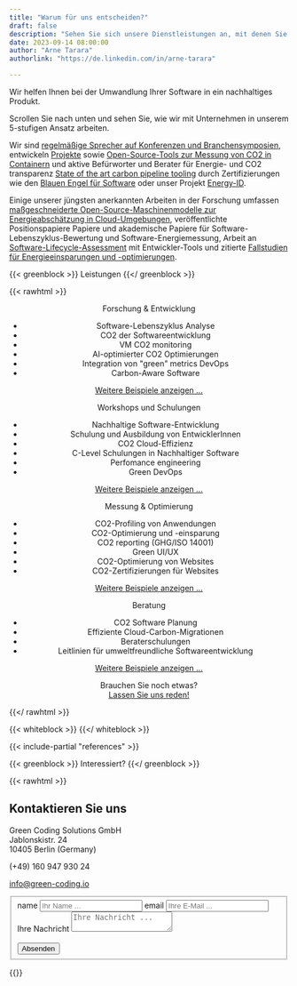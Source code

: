 ```yaml
---
title: "Warum für uns entscheiden?"
draft: false
description: "Sehen Sie sich unsere Dienstleistungen an, mit denen Sie Ihren Software-Stack umweltfreundlicher gestalten können"
date: 2023-09-14 08:00:00
author: "Arne Tarara"
authorlink: "https://de.linkedin.com/in/arne-tarara"

---
```


Wir helfen Ihnen bei der Umwandlung Ihrer Software in ein nachhaltiges Produkt. 

Scrollen Sie nach unten und sehen Sie, wie wir mit Unternehmen in unserem 5-stufigen Ansatz arbeiten. 

Wir sind [regelmäßige Sprecher auf Konferenzen und Branchensymposien](/de/#nav-meetups), entwickeln
[Projekte](/de/#projects) sowie [Open-Source-Tools zur Messung von CO2 in Containern](/de/projects/green-metrics-tool) und aktive Befürworter und Berater für Energie- und CO2 transparenz [State of the art carbon pipeline tooling](/de/projects/eco-ci)
durch Zertifizierungen wie den [Blauen Engel für Software](https://www.blauer-engel.de/de/produktwelt/ressourcen-und-energieeffiziente-softwareprodukte) oder unser Projekt [Energy-ID](/de/projects/energy-id).

Einige unserer jüngsten anerkannten Arbeiten in der Forschung umfassen
[maßgeschneiderte Open-Source-Maschinenmodelle zur Energieabschätzung in Cloud-Umgebungen](/de/projects/cloud-energy), veröffentlichte Positionspapiere
Papiere und akademische Papiere für Software-Lebenszyklus-Bewertung und Software-Energiemessung, Arbeit an
[Software-Lifecycle-Assessment](https://publication2023.bits-und-baeume.org/#book/38) mit Entwickler-Tools und zitierte
[Fallstudien für Energieeinsparungen und -optimierungen](/case-studies).


{{< greenblock >}}
Leistungen
{{</ greenblock >}}

{{< rawhtml >}}
<div class="data-content-two" style="text-align: center; margin: 0;">
    <div class="profile">
        <div class="profile-item profile-box">
            <div class="profile-title"><span>Forschung &amp; Entwicklung</span></div>
            <div class="profile-info expandable closed">
                <ul>
                    <li>Software-Lebenszyklus Analyse</li>
                    <li>CO2 der Softwareentwicklung</li>
                    <li>VM CO2 monitoring</li>
                    <li>AI-optimierter CO2 Optimierungen</li>
                    <li>Integration von "green" metrics DevOps</li>
                    <li>Carbon-Aware Software</li>
                </ul>
            </div>
            <p><a class="show-more" href="" style="text-decoration: underline;" onclick="$('.profile-info.expandable.closed').removeClass('closed').addClass('open'); $('.show-more').remove(); return false;">Weitere Beispiele anzeigen ...</a></p>
        </div>
        <div class="profile-item profile-box">
            <div class="profile-title"><span>Workshops und Schulungen</span></div>
            <div class="profile-info expandable closed">
                <ul>
                    <li>Nachhaltige Software-Entwicklung</li>
                    <li>Schulung und Ausbildung von EntwicklerInnen</li>
                    <li>CO2 Cloud-Effizienz</li>
                    <li>C-Level Schulungen in Nachhaltiger Software</li>
                    <li>Perfomance engineering</li>
                    <li>Green DevOps</li>
                </ul>
            </div>
            <p><a class="show-more" href="" style="text-decoration: underline;" onclick="$('.profile-info.expandable.closed').removeClass('closed').addClass('open'); $('.show-more').remove(); return false;">Weitere Beispiele anzeigen ...</a></p>
        </div>
        <div class="profile-item profile-box">
            <div class="profile-title"><span>Messung &amp; Optimierung</span></div>
            <div class="profile-info expandable closed">
                <ul>
                    <li>CO2-Profiling von Anwendungen</li>
                    <li>CO2-Optimierung und -einsparung</li>
                    <li>CO2 reporting (GHG/ISO 14001)</li>
                    <li>Green UI/UX</li>
                    <li>CO2-Optimierung von Websites</li>
                    <li>CO2-Zertifizierungen für Websites</li>
                </ul>
            </div>
            <p><a class="show-more" href="" style="text-decoration: underline;" onclick="$('.profile-info.expandable.closed').removeClass('closed').addClass('open'); $('.show-more').remove(); return false;">Weitere Beispiele anzeigen ...</a></p>
        </div>
        <div class="profile-item profile-box">
            <div class="profile-title"><span>Beratung</span></div>
            <div class="profile-info expandable closed">
                <ul>
                    <li>CO2 Software Planung</li>
                    <li>Effiziente Cloud-Carbon-Migrationen</li>
                    <li>Beraterschulungen</li>
                    <li>Leitlinien für umweltfreundliche Softwareentwicklung</li>
                </ul>
            </div>
            <p><a class="show-more" href="" style="text-decoration: underline;" onclick="$('.profile-info.expandable.closed').removeClass('closed').addClass('open'); $('.show-more').remove(); return false;">Weitere Beispiele anzeigen ...</a></p>
        </div>
        <div class="profile-item profile-box">
            <div class="profile-title" style="text-align:center; margin: 0"><span>Brauchen Sie noch etwas? <br></span></div>
            <a href="#services-contact-us" style="text-decoration: underline;">Lassen Sie uns reden!</a>
        </div>
    </div>
</div>

{{</ rawhtml >}}

{{< whiteblock >}}
{{</ whiteblock >}}


{{< include-partial "references" >}}


{{< greenblock >}}
Interessiert?
{{</ greenblock >}}

{{< rawhtml >}}

<div id="services-contact-us">
    <div id="contactinfo">
        <h2 class="titlecontact">Kontaktieren Sie uns</h2>
        <p>Green Coding Solutions GmbH<br>
            Jablonskistr. 24<br>
        10405 Berlin (Germany)</p>
        <p>(+49) 160 947 930 24</p>
        <p><a href="mailto:info@green-coding.io">info@green-coding.io</a></p>
        <div class="media">
            <a href="https://www.linkedin.com/company/green-coding-berlin">
                <div class="t-linkedin"></div>
            </a>
            <a href="mailto:info@green-coding.io"><div class="t-mail"></div></a>
        </div>
    </div>
    <form id="formulario" action="https://submit-form.com/M3XrdBO9" method="post" data-static-form-name="contact">
        <fieldset>
            <div class="first">
                <label class="data-form" for="nameform">name</label>
                <input type="text" name="name" id="nameform" value="" placeholder="Ihr Name ...">
                <label class="data-form" for="emailform">email</label>
                <input type="text" name="email" id="emailform" value="" placeholder="Ihre E-Mail ...">
            </div>
            <div>
                <label class="data-form" for="messageform">Ihre Nachricht</label>
                <textarea name="message" id="messageform" placeholder="Ihre Nachricht ..."></textarea>
            </div>
            <div>
                <label class="data-form" for="messagesubmit">&nbsp;</label>
                <div id="messagesubmit-container" class="btn-one">
                    <input id="messagesubmit" type="submit" name="submit" value="Absenden">
                </div>
            </div>
        </fieldset>
    </form>
</div>
{{</ rawhtml >}}


